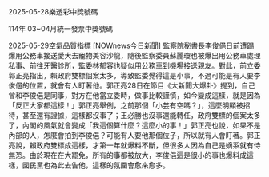 
2025-05-28樂透彩中獎號碼

                                
114年 03~04月統一發票中獎號碼
                             
2025-05-29空氣品質指標
                              [NOWnews今日新聞] 監察院秘書長李俊俋日前遭踢爆用公務車接送愛犬去寵物美容沙龍，隨後監察委員蘇麗瓊也被爆出用公務車處理私事、前往牙醫診所，監委林郁容也疑似用公務車到機場接送親友。對此，前立委郭正亮指出，賴政府雙標個案太多，導致監委覺得這是小事，不過可能是有人要李俊俋的位置，就會有人盯著他。郭正亮28日在節目《大新聞大爆卦》提到，自己曾和李俊俋是同事，對方在他當立委時，做事比較謹慎，如今變成這樣，就是因為「反正大家都這樣！」郭正亮舉例，之前那個「小芸有空嗎？」，這麼明顯被招待，甚至還有證據，這樣都沒事了；王必勝也沒事還能轉任，政府雙標的個案太多了，內閣的風氣就會變成「我這個算什麼？這麼小的事！」郭正亮也說，如果不是內部的人，怎麼會拍到李俊俋？可能有人要他那個位子，所以就有人會盯著。郭正亮說，賴政府雙標成這樣，才第一年就爆料不斷，但很多人因為自己是嫡系就有恃無恐。由於現在在大罷免，所有的事都被放大，李俊俋這是很小的事也爆料成這樣，國民黨也為此去告他，這樣的氛圍會愈來愈多。